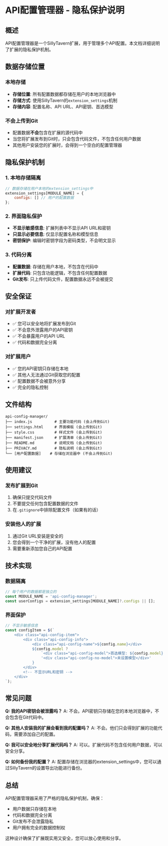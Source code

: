 # API配置管理器 - 隐私保护说明

## 概述

API配置管理器是一个SillyTavern扩展，用于管理多个API配置。本文档详细说明了扩展的隐私保护机制。

## 数据存储位置

### 本地存储
- **存储位置**: 所有配置数据都存储在用户的本地浏览器中
- **存储方式**: 使用SillyTavern的`extension_settings`机制
- **存储内容**: 配置名称、API URL、API密钥、首选模型

### 不会上传到Git
- 配置数据**不会**包含在扩展的源代码中
- 当您将扩展发布到Git时，只会包含代码文件，不包含任何用户数据
- 其他用户安装您的扩展时，会得到一个空白的配置管理器

## 隐私保护机制

### 1. 本地存储隔离
```javascript
// 数据存储在用户本地的extension_settings中
extension_settings[MODULE_NAME] = {
    configs: [] // 用户的配置数据
};
```

### 2. 界面隐私保护
- **不显示敏感信息**: 扩展列表中不显示API URL和密钥
- **只显示必要信息**: 仅显示配置名称和模型信息
- **密钥保护**: 编辑时密钥字段为密码类型，不会明文显示

### 3. 代码分离
- **配置数据**: 存储在用户本地，不包含在代码中
- **扩展代码**: 只包含功能逻辑，不包含任何配置数据
- **Git发布**: 只上传代码文件，配置数据永远不会被提交

## 安全保证

### 对扩展开发者
- ✅ 您可以安全地将扩展发布到Git
- ✅ 不会意外泄露用户的API密钥
- ✅ 不会暴露用户的API URL
- ✅ 代码和数据完全分离

### 对扩展用户
- ✅ 您的API密钥只存储在本地
- ✅ 其他人无法通过Git获取您的配置
- ✅ 配置数据不会被意外分享
- ✅ 完全的隐私控制

## 文件结构

```
api-config-manager/
├── index.js          # 主要功能代码 (会上传到Git)
├── settings.html     # 界面模板 (会上传到Git)
├── style.css         # 样式文件 (会上传到Git)
├── manifest.json     # 扩展清单 (会上传到Git)
├── README.md         # 说明文档 (会上传到Git)
├── PRIVACY.md        # 隐私说明 (会上传到Git)
└── [用户配置数据]    # 存储在浏览器中 (不会上传到Git)
```

## 使用建议

### 发布扩展到Git
1. 确保只提交代码文件
2. 不要提交任何包含配置数据的文件
3. 在`.gitignore`中排除配置文件（如果有的话）

### 安装他人的扩展
1. 通过Git URL安装是安全的
2. 您会得到一个干净的扩展，没有他人的配置
3. 需要重新添加您自己的API配置

## 技术实现

### 数据隔离
```javascript
// 每个用户的数据都是独立的
const MODULE_NAME = 'api-config-manager';
const userConfigs = extension_settings[MODULE_NAME]?.configs || [];
```

### 界面保护
```javascript
// 不显示敏感信息
const configItem = $(`
    <div class="api-config-item">
        <div class="api-config-info">
            <div class="api-config-name">${config.name}</div>
            ${config.model ? 
                `<div class="api-config-model">首选模型: ${config.model}</div>` : 
                '<div class="api-config-no-model">未设置模型</div>'
            }
        </div>
        <!-- 不显示URL和密钥 -->
    </div>
`);
```

## 常见问题

**Q: 我的API密钥会被泄露吗？**
A: 不会。API密钥只存储在您的本地浏览器中，不会包含在Git代码中。

**Q: 其他人安装我的扩展会看到我的配置吗？**
A: 不会。他们只会得到扩展的功能代码，需要添加自己的配置。

**Q: 我可以安全地分享扩展代码吗？**
A: 可以。扩展代码不包含任何用户数据，可以安全分享。

**Q: 如何备份我的配置？**
A: 配置存储在浏览器的extension_settings中，您可以通过SillyTavern的设置导出功能进行备份。

## 总结

API配置管理器采用了严格的隐私保护机制，确保：
- 用户数据只存储在本地
- 代码和数据完全分离
- Git发布不会泄露隐私
- 用户拥有完全的数据控制权

这种设计确保了扩展既实用又安全，您可以放心使用和分享。

